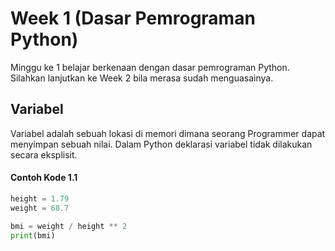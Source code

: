 # Week 1 (Dasar Pemrograman Python)
Minggu ke 1 belajar berkenaan dengan dasar pemrograman Python. Silahkan lanjutkan ke Week 2 bila merasa sudah menguasainya.

## Variabel
Variabel adalah sebuah lokasi di memori dimana seorang Programmer dapat menyimpan sebuah nilai. Dalam Python deklarasi variabel tidak dilakukan secara eksplisit. 
#### Contoh Kode 1.1
```python
height = 1.79
weight = 68.7

bmi = weight / height ** 2
print(bmi)
```
